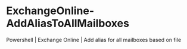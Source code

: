 # ExchangeOnline-AddAliasToAllMailboxes
Powershell | Exchange Online | Add alias for all mailboxes based on file 
